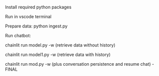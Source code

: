 Install required python packages

Run in vscode terminal

Prepare data: python ingest.py

Run chatbot:

chainlit run model.py -w (retrieve data without history)

chainlit run model1.py -w (retrieve data with history)

chainlit run mod.py -w (plus conversation persistence and resume chat) - FINAL
